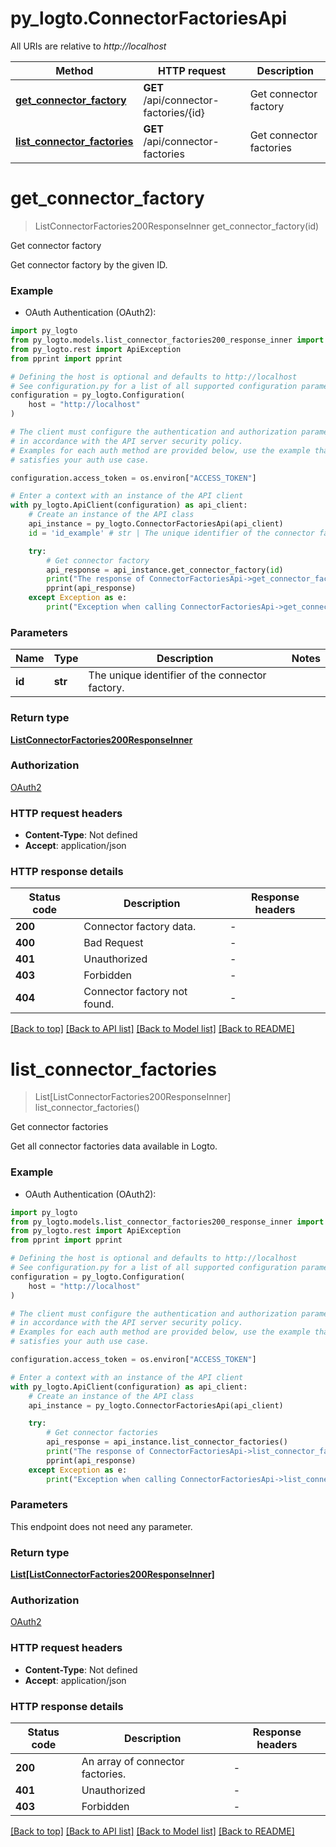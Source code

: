 # py_logto.ConnectorFactoriesApi

All URIs are relative to *http://localhost*

Method | HTTP request | Description
------------- | ------------- | -------------
[**get_connector_factory**](ConnectorFactoriesApi.md#get_connector_factory) | **GET** /api/connector-factories/{id} | Get connector factory
[**list_connector_factories**](ConnectorFactoriesApi.md#list_connector_factories) | **GET** /api/connector-factories | Get connector factories


# **get_connector_factory**
> ListConnectorFactories200ResponseInner get_connector_factory(id)

Get connector factory

Get connector factory by the given ID.

### Example

* OAuth Authentication (OAuth2):

```python
import py_logto
from py_logto.models.list_connector_factories200_response_inner import ListConnectorFactories200ResponseInner
from py_logto.rest import ApiException
from pprint import pprint

# Defining the host is optional and defaults to http://localhost
# See configuration.py for a list of all supported configuration parameters.
configuration = py_logto.Configuration(
    host = "http://localhost"
)

# The client must configure the authentication and authorization parameters
# in accordance with the API server security policy.
# Examples for each auth method are provided below, use the example that
# satisfies your auth use case.

configuration.access_token = os.environ["ACCESS_TOKEN"]

# Enter a context with an instance of the API client
with py_logto.ApiClient(configuration) as api_client:
    # Create an instance of the API class
    api_instance = py_logto.ConnectorFactoriesApi(api_client)
    id = 'id_example' # str | The unique identifier of the connector factory.

    try:
        # Get connector factory
        api_response = api_instance.get_connector_factory(id)
        print("The response of ConnectorFactoriesApi->get_connector_factory:\n")
        pprint(api_response)
    except Exception as e:
        print("Exception when calling ConnectorFactoriesApi->get_connector_factory: %s\n" % e)
```



### Parameters


Name | Type | Description  | Notes
------------- | ------------- | ------------- | -------------
 **id** | **str**| The unique identifier of the connector factory. | 

### Return type

[**ListConnectorFactories200ResponseInner**](ListConnectorFactories200ResponseInner.md)

### Authorization

[OAuth2](../README.md#OAuth2)

### HTTP request headers

 - **Content-Type**: Not defined
 - **Accept**: application/json

### HTTP response details

| Status code | Description | Response headers |
|-------------|-------------|------------------|
**200** | Connector factory data. |  -  |
**400** | Bad Request |  -  |
**401** | Unauthorized |  -  |
**403** | Forbidden |  -  |
**404** | Connector factory not found. |  -  |

[[Back to top]](#) [[Back to API list]](../README.md#documentation-for-api-endpoints) [[Back to Model list]](../README.md#documentation-for-models) [[Back to README]](../README.md)

# **list_connector_factories**
> List[ListConnectorFactories200ResponseInner] list_connector_factories()

Get connector factories

Get all connector factories data available in Logto.

### Example

* OAuth Authentication (OAuth2):

```python
import py_logto
from py_logto.models.list_connector_factories200_response_inner import ListConnectorFactories200ResponseInner
from py_logto.rest import ApiException
from pprint import pprint

# Defining the host is optional and defaults to http://localhost
# See configuration.py for a list of all supported configuration parameters.
configuration = py_logto.Configuration(
    host = "http://localhost"
)

# The client must configure the authentication and authorization parameters
# in accordance with the API server security policy.
# Examples for each auth method are provided below, use the example that
# satisfies your auth use case.

configuration.access_token = os.environ["ACCESS_TOKEN"]

# Enter a context with an instance of the API client
with py_logto.ApiClient(configuration) as api_client:
    # Create an instance of the API class
    api_instance = py_logto.ConnectorFactoriesApi(api_client)

    try:
        # Get connector factories
        api_response = api_instance.list_connector_factories()
        print("The response of ConnectorFactoriesApi->list_connector_factories:\n")
        pprint(api_response)
    except Exception as e:
        print("Exception when calling ConnectorFactoriesApi->list_connector_factories: %s\n" % e)
```



### Parameters

This endpoint does not need any parameter.

### Return type

[**List[ListConnectorFactories200ResponseInner]**](ListConnectorFactories200ResponseInner.md)

### Authorization

[OAuth2](../README.md#OAuth2)

### HTTP request headers

 - **Content-Type**: Not defined
 - **Accept**: application/json

### HTTP response details

| Status code | Description | Response headers |
|-------------|-------------|------------------|
**200** | An array of connector factories. |  -  |
**401** | Unauthorized |  -  |
**403** | Forbidden |  -  |

[[Back to top]](#) [[Back to API list]](../README.md#documentation-for-api-endpoints) [[Back to Model list]](../README.md#documentation-for-models) [[Back to README]](../README.md)

